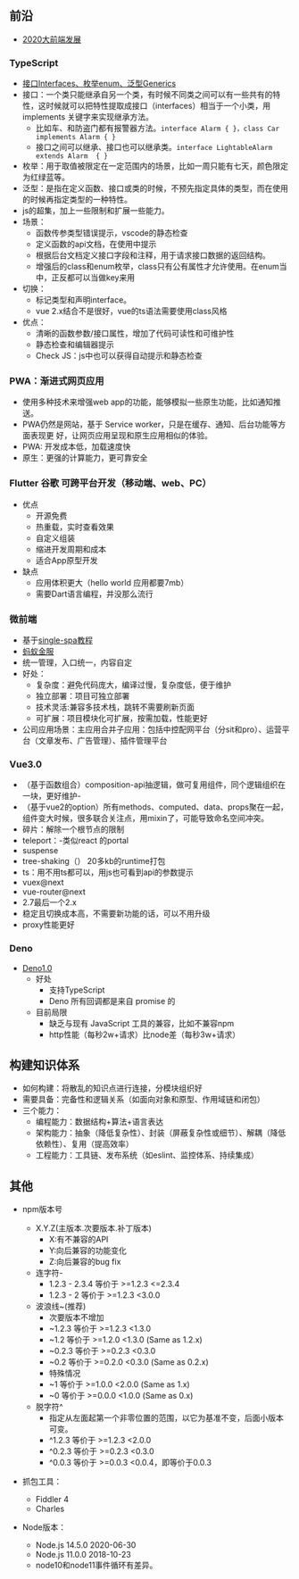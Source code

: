 ## 前沿
- [2020大前端发展](https://mp.weixin.qq.com/s/b7PlbHZS6EY5kGpALpzMLA)

### TypeScript
- [接口Interfaces、枚举enum、泛型Generics](https://github.com/xcatliu/typescript-tutorial/blob/master/advanced/generics.md)    
- 接口：一个类只能继承自另一个类，有时候不同类之间可以有一些共有的特性，这时候就可以把特性提取成接口（interfaces）相当于一个小类，用 implements 关键字来实现继承方法。
    - 比如车、和防盗门都有报警器方法。`interface Alarm { }，class Car implements Alarm { }`
    - 接口之间可以继承、接口也可以继承类。`interface LightableAlarm extends Alarm  { }`
- 枚举：用于取值被限定在一定范围内的场景，比如一周只能有七天，颜色限定为红绿蓝等。
- 泛型：是指在定义函数、接口或类的时候，不预先指定具体的类型，而在使用的时候再指定类型的一种特性。
- js的超集，加上一些限制和扩展一些能力。
- 场景：
    - 函数传参类型错误提示，vscode的静态检查
    - 定义函数的api文档，在使用中提示
    - 根据后台文档定义接口字段和注释，用于请求接口数据的返回结构。
    - 增强后的class和enum枚举，class只有公有属性才允许使用。在enum当中，正反都可以当做key来用
- 切换：
    - 标记类型和声明interface。
    - vue 2.x结合不是很好，vue的ts语法需要使用class风格
- 优点：
    - 清晰的函数参数/接口属性，增加了代码可读性和可维护性
    - 静态检查和编辑器提示
    - Check JS：js中也可以获得自动提示和静态检查

### PWA：渐进式网页应用
- 使用多种技术来增强web app的功能，能够模拟一些原生功能，比如通知推送。
- PWA仍然是网站，基于 Service worker，只是在缓存、通知、后台功能等方面表现更
好，让网页应用呈现和原生应用相似的体验。
- PWA: 开发成本低，加载速度快
- 原生：更强的计算能力，更可靠安全

### Flutter 谷歌 可跨平台开发（移动端、web、PC）
- 优点
    - 开源免费
    - 热重载，实时查看效果
    - 自定义组装
    - 缩进开发周期和成本
    - 适合App原型开发
- 缺点
    - 应用体积更大（hello world 应用都要7mb）
    - 需要Dart语言编程，并没那么流行

### 微前端
- 基于[single-spa](https://single-spa.js.org/)[教程](https://alili.tech/archive/11052bf4/)
- [蚂蚁金服](https://juejin.im/post/5d2ee768f265da1bd605da09#heading-3)
- 统一管理，入口统一，内容自定
- 好处：
    - 复杂度：避免代码庞大，编译过慢，复杂度低，便于维护
    - 独立部署：项目可独立部署
    - 技术灵活:兼容多技术栈，跳转不需要刷新页面
    - 可扩展：项目模块化可扩展，按需加载，性能更好
- 公司应用场景：主应用合并子应用：包括中控配网平台（分sit和pro）、运营平台（文章发布、广告管理）、插件管理平台

### Vue3.0
- （基于函数组合）composition-api抽逻辑，做可复用组件，同个逻辑组织在一块，更好维护-
- （基于vue2的option）所有methods、computed、data、props聚在一起，组件变大时候，很多联合关注点，用mixin了，可能导致命名空间冲突。
- 碎片：解除一个根节点的限制
- teleport：-类似react 的portal
- suspense
- tree-shaking（） 20多kb的runtime打包
- ts：用不用ts都可以，用js也可看到api的参数提示
- vuex@next
- vue-router@next
- 2.7最后一个2.x
- 稳定且切换成本高，不需要新功能的话，可以不用升级
- proxy性能更好

### Deno
- [Deno1.0](https://mp.weixin.qq.com/s?__biz=MzUxMzcxMzE5Ng==&mid=2247494712&idx=1&sn=9864ab7a7e86c10a5e503cdf1c447469&chksm=f952597bce25d06da0b23aff36d2db7847903ac34e6cdc8f97a47ad3f71c93f69bdaeaf723bc&mpshare=1&scene=1&srcid=0514iBBWWstWdIV6rACwfnbx&sharer_sharetime=1589460187316&sharer_shareid=f72feefcc9c2c137677aa7f49d02e0f4&key=ccdbd9bf2470f177f1778e8a536c75fa6ff0f4f9b4c018199c7ae9c39d9a59b26df87afc2538e03550e23af2e85e15d5a7a1af90c135f520a33283dd458dc86d40fbd5b642b95e4b53b6b8deca22ff71&ascene=1&uin=MjI1NjQ0MTU1&devicetype=Windows+10&version=62080079&lang=zh_CN&exportkey=AU6tiwanRNaXKDr8T%2F9oryw%3D&pass_ticket=jc2jFsb7uCiKjVYhP4G1wr338fKnSOS%2FPJb3BVzXbVQ%3D)
    - 好处    
        - 支持TypeScript
        - Deno 所有回调都是来自 promise 的
    - 目前局限
        - 缺乏与现有 JavaScript 工具的兼容，比如不兼容npm
        - http性能（每秒2w+请求）比node差（每秒3w+请求）


## 构建知识体系
- 如何构建：将散乱的知识点进行连接，分模块组织好
- 需要具备：完备性和逻辑关系（如面向对象和原型、作用域链和闭包）
- 三个能力：
    - 编程能力：数据结构+算法+语言表达
    - 架构能力：抽象（降低复杂性）、封装（屏蔽复杂性或细节）、解耦（降低依赖性）、复用（提高效率）
    - 工程能力：工具链、发布系统（如eslint、监控体系、持续集成）


## 其他
- npm版本号
    - X.Y.Z(主版本.次要版本.补丁版本)
        - X:有不兼容的API
        - Y:向后兼容的功能变化
        - Z:向后兼容的bug fix
    - 连字符-
        - 1.2.3 - 2.3.4  等价于 >=1.2.3 <=2.3.4
        - 1.2.3 - 2      等价于 >=1.2.3 <3.0.0
    - 波浪线~(推荐)
        - 次要版本不增加
        - ~1.2.3    等价于  >=1.2.3 <1.3.0
        - ~1.2      等价于  >=1.2.0 <1.3.0 (Same as 1.2.x)
        - ~0.2.3    等价于  >=0.2.3 <0.3.0
        - ~0.2      等价于  >=0.2.0 <0.3.0 (Same as 0.2.x)
        - 特殊情况
        - ~1        等价于 >=1.0.0 <2.0.0 (Same as 1.x)
        - ~0        等价于 >=0.0.0 <1.0.0 (Same as 0.x)
    - 脱字符^
        - 指定从左面起第一个非零位置的范围，以它为基准不变，后面小版本可变。
        - ^1.2.3    等价于 >=1.2.3 <2.0.0
        - ^0.2.3    等价于 >=0.2.3 <0.3.0
        - ^0.0.3    等价于 >=0.0.3 <0.0.4，即等价于0.0.3

- 抓包工具：
  - Fiddler 4
  - Charles

- Node版本：
  - Node.js 14.5.0 2020-06-30 
  - Node.js 11.0.0 2018-10-23
  - node10和node11事件循环有差异。